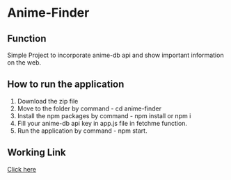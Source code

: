 # Anime-Finder

## Function 
Simple Project to incorporate anime-db api and show important information on the web.

## How to run the application
1. Download the zip file
2. Move to the folder by command - cd anime-finder
3. Install the npm packages by command - npm install or npm i
4. Fill your anime-db api key in app.js file in fetchme function.
5. Run the application by command - npm start.

## Working Link 
[Click here](https://anime-finder-plot-info.netlify.app/)

